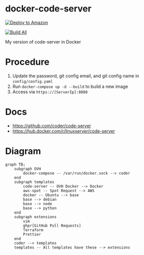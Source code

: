 # docker-code-server
[![Deploy to Amazon](https://github.com/hxrsmurf/docker-code-server/actions/workflows/aws.yaml/badge.svg)](https://github.com/hxrsmurf/docker-code-server/actions/workflows/aws.yaml)

[![Build All](https://github.com/hxrsmurf/docker-code-server/actions/workflows/build-all.yml/badge.svg)](https://github.com/hxrsmurf/docker-code-server/actions/workflows/build-all.yml)

My version of code-server in Docker

# Procedure

1. Update the password, git config email, and git config name in `config/config.yaml`
2. Run `docker-compose up -d --build` to build a new image
3. Access via `https://[ServerIp]:8080`

# Docs
- https://github.com/coder/code-server
- https://hub.docker.com/r/linuxserver/code-server

# Diagram
```mermaid
graph TB;
    subgraph OVH
        docker-compose -- /var/run/docker.sock --> coder
    end
    subgraph templates
        code-server -- OVH Docker --> Docker
        aws-spot -- Spot Request --> AWS
        docker -- Ubuntu --> base
        base --> debian
        base --> node
        base --> python
    end
    subgraph extensions
        vim
        ghpr[GitHub Pull Requests]
        Terraform
        Prettier
    end
    coder --> templates
    templates -- All templates have these --> extensions
```
